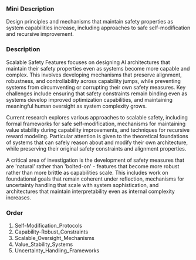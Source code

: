 ### Mini Description

Design principles and mechanisms that maintain safety properties as system capabilities increase, including approaches to safe self-modification and recursive improvement.

### Description

Scalable Safety Features focuses on designing AI architectures that maintain their safety properties even as systems become more capable and complex. This involves developing mechanisms that preserve alignment, robustness, and controllability across capability jumps, while preventing systems from circumventing or corrupting their own safety measures. Key challenges include ensuring that safety constraints remain binding even as systems develop improved optimization capabilities, and maintaining meaningful human oversight as system complexity grows.

Current research explores various approaches to scalable safety, including formal frameworks for safe self-modification, mechanisms for maintaining value stability during capability improvements, and techniques for recursive reward modeling. Particular attention is given to the theoretical foundations of systems that can safely reason about and modify their own architecture, while preserving their original safety constraints and alignment properties.

A critical area of investigation is the development of safety measures that are 'natural' rather than 'bolted-on' - features that become more robust rather than more brittle as capabilities scale. This includes work on foundational goals that remain coherent under reflection, mechanisms for uncertainty handling that scale with system sophistication, and architectures that maintain interpretability even as internal complexity increases.

### Order

1. Self-Modification_Protocols
2. Capability-Robust_Constraints
3. Scalable_Oversight_Mechanisms
4. Value_Stability_Systems
5. Uncertainty_Handling_Frameworks
